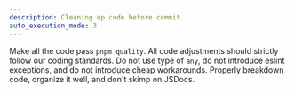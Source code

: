 ```yaml
---
description: Cleaning up code before commit
auto_execution_mode: 3
---
```


Make all the code pass `pnpm quality`. All code adjustments should strictly follow our coding standards. Do not use type of `any`, do not introduce eslint exceptions, and do not introduce cheap workarounds. Properly breakdown code, organize it well, and don't skimp on JSDocs.
